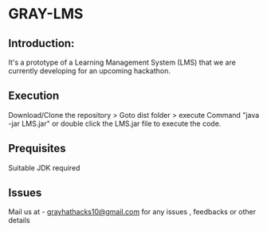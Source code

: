 # GRAY-LMS
## Introduction:
  It's a prototype of a Learning Management System (LMS) that we are currently developing for an upcoming hackathon.
## Execution
  Download/Clone the repository > Goto dist folder > execute Command "java -jar LMS.jar" or double click the LMS.jar file to execute the code.
## Prequisites
  Suitable JDK required
## Issues
  Mail us at - grayhathacks10@gmail.com for any issues , feedbacks or other details

